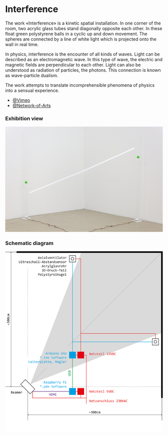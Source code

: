 # Interference

The work «Interference» is a kinetic spatial installation. In one corner of the room, two acrylic glass tubes stand diagonally opposite each other. In these float green polystyrene balls in a cyclic up and down movement. The spheres are connected by a line of white light which is projected onto the wall in real time.

In physics, interference is the encounter of all kinds of waves. Light can be described as an electromagnetic wave. In this type of wave, the electric and magnetic fields are perpendicular to each other. Light can also be understood as radiation of particles, the photons. This connection is known as wave-particle dualism.

The work attempts to translate incomprehensible phenomena of physics into a sensual experience.

- [@Vimeo](https://vimeo.com/262340615)
- [@Network-of-Arts](https://networkofarts.com/public/artwork/286/949)

### Exhibition view

![capture](https://github.com/herdav/interference/blob/master/interference-exhibition.jpg)

### Schematic diagram

![capture](https://github.com/herdav/interference/blob/master/interference-schema.jpg)
